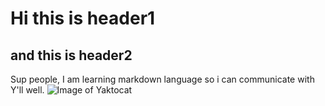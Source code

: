 # Hi this is header1
## and this is header2

Sup people, I am learning markdown language so i can communicate with Y'll well.
![Image of Yaktocat](https://octodex.github.com/images/yaktocat.png)
